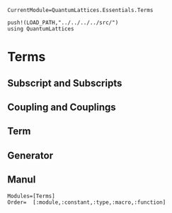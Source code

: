 ```@meta
CurrentModule=QuantumLattices.Essentials.Terms
```

```@setup terms
push!(LOAD_PATH,"../../../../src/")
using QuantumLattices
```

# Terms

## Subscript and Subscripts

## Coupling and Couplings

## Term

## Generator

## Manul

```@autodocs
Modules=[Terms]
Order=  [:module,:constant,:type,:macro,:function]
```
